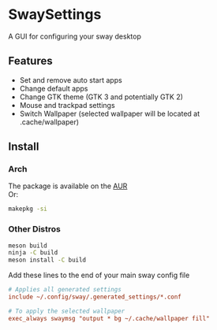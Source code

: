 # SwaySettings

A GUI for configuring your sway desktop

## Features

- Set and remove auto start apps
- Change default apps
- Change GTK theme (GTK 3 and potentially GTK 2)
- Mouse and trackpad settings
- Switch Wallpaper (selected wallpaper will be located at .cache/wallpaper)

## Install

### Arch

The package is available on the 
[AUR](https://aur.archlinux.org/packages/swaysettings-git/) \
Or:

``` zsh
makepkg -si
```

### Other Distros

``` zsh
meson build
ninja -C build
meson install -C build
```

Add these lines to the end of your main sway config file

``` ini
# Applies all generated settings
include ~/.config/sway/.generated_settings/*.conf

# To apply the selected wallpaper
exec_always swaymsg "output * bg ~/.cache/wallpaper fill"
```
